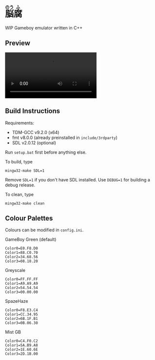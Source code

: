 # <ruby>脳<rp>(</rp><rt>のう</rt><rp>)</rp></ruby><ruby>腐<rp>(</rp><rt>ふ</rt><rp>)</rp></ruby>

WIP Gameboy emulator written in C++

## Preview

![](media/mario-bg-preview.mp4)

## Build Instructions

Requirements:

- TDM-GCC v9.2.0 (x64)
- fmt v8.0.0 (already preinstalled in `include/3rdparty`)
- SDL v2.0.12 (optional)

Run `setup.bat` first before anything else.

To build, type
```
mingw32-make SDL=1
```
Remove `SDL=1` if you don't have SDL installed. Use `DEBUG=1` for building a debug release.

To clean, type
```
mingw32-make clean
```

## Colour Palettes

Colours can be modified in `config.ini`.

GameBoy Green (default)
```
Color0=E0.F8.D0
Color1=88.C0.70
Color2=34.68.56
Color3=08.18.20
```

Greyscale
```
Color0=FF.FF.FF
Color1=A9.A9.A9
Color2=54.54.54
Color3=00.00.00
```

SpazeHaze
```
Color0=F8.E3.C4
Color1=CC.34.95
Color2=6B.1F.B1
Color3=0B.06.30
```

Mist GB
```
Color0=C4.F0.C2
Color1=5A.B9.A8
Color2=1E.60.6E
Color3=2D.1B.00
```